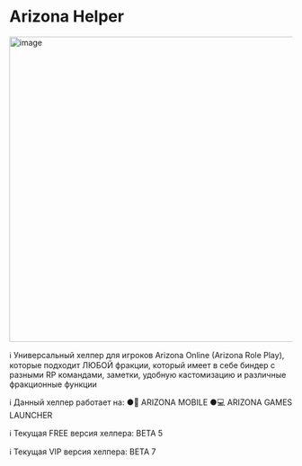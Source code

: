 # Arizona Helper
<img width="783" height="544" alt="image" src="https://github.com/user-attachments/assets/a2d19254-3cca-4591-91aa-89a7d49261b8" />

ℹ️ Универсальный хелпер для игроков Arizona Online (Arizona Role Play), которые подходит ЛЮБОЙ фракции, который имеет в себе биндер с разными RP командами, заметки, удобную кастомизацию и различные фракционные функции

ℹ️ Данный хелпер работает на:
●📱 ARIZONA MOBILE
●💻 ARIZONA GAMES LAUNCHER

ℹ️ Текущая FREE версия хелпера: BETA 5

ℹ️ Текущая VIP версия хелпера: BETA 7



